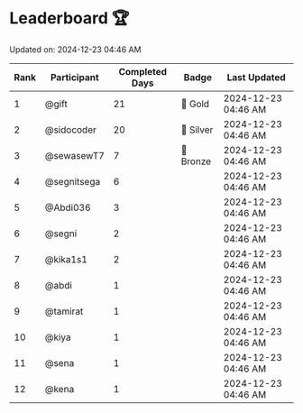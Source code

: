 # Leaderboard 🏆

Updated on: 2024-12-23 04:46 AM

| Rank | Participant       | Completed Days | Badge      | Last Updated         |
|------|-------------------|----------------|------------|----------------------|
| 1    | @gift             | 21             | 🏅 Gold     | 2024-12-23 04:46 AM |
| 2    | @sidocoder        | 20             | 🥈 Silver   | 2024-12-23 04:46 AM |
| 3    | @sewasewT7        | 7              | 🥉 Bronze   | 2024-12-23 04:46 AM |
| 4    | @segnitsega       | 6              |            | 2024-12-23 04:46 AM |
| 5    | @Abdi036          | 3              |            | 2024-12-23 04:46 AM |
| 6    | @segni            | 2              |            | 2024-12-23 04:46 AM |
| 7    | @kika1s1          | 2              |            | 2024-12-23 04:46 AM |
| 8    | @abdi             | 1              |            | 2024-12-23 04:46 AM |
| 9    | @tamirat          | 1              |            | 2024-12-23 04:46 AM |
| 10   | @kiya             | 1              |            | 2024-12-23 04:46 AM |
| 11   | @sena             | 1              |            | 2024-12-23 04:46 AM |
| 12   | @kena             | 1              |            | 2024-12-23 04:46 AM |
